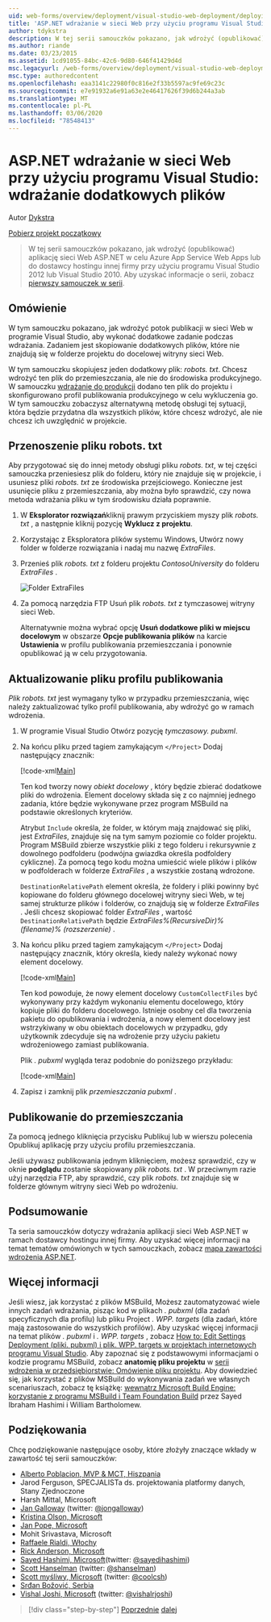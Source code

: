 ```yaml
---
uid: web-forms/overview/deployment/visual-studio-web-deployment/deploying-extra-files
title: 'ASP.NET wdrażanie w sieci Web przy użyciu programu Visual Studio: wdrażanie dodatkowych plików | Microsoft Docs'
author: tdykstra
description: W tej serii samouczków pokazano, jak wdrożyć (opublikować) aplikację sieci Web ASP.NET w celu Azure App Service Web Apps lub do dostawcy hostingu innej firmy przez usin...
ms.author: riande
ms.date: 03/23/2015
ms.assetid: 1cd91055-84bc-42c6-9d80-646f41429d4d
msc.legacyurl: /web-forms/overview/deployment/visual-studio-web-deployment/deploying-extra-files
msc.type: authoredcontent
ms.openlocfilehash: eaa3141c22980f0c816e2f33b5597ac9fe69c23c
ms.sourcegitcommit: e7e91932a6e91a63e2e46417626f39d6b244a3ab
ms.translationtype: MT
ms.contentlocale: pl-PL
ms.lasthandoff: 03/06/2020
ms.locfileid: "78548413"
---
```

# <a name="aspnet-web-deployment-using-visual-studio-deploying-extra-files"></a>ASP.NET wdrażanie w sieci Web przy użyciu programu Visual Studio: wdrażanie dodatkowych plików

Autor [Dykstra](https://github.com/tdykstra)

[Pobierz projekt początkowy](https://go.microsoft.com/fwlink/p/?LinkId=282627)

> W tej serii samouczków pokazano, jak wdrożyć (opublikować) aplikację sieci Web ASP.NET w celu Azure App Service Web Apps lub do dostawcy hostingu innej firmy przy użyciu programu Visual Studio 2012 lub Visual Studio 2010. Aby uzyskać informacje o serii, zobacz [pierwszy samouczek w serii](introduction.md).

## <a name="overview"></a>Omówienie

W tym samouczku pokazano, jak wdrożyć potok publikacji w sieci Web w programie Visual Studio, aby wykonać dodatkowe zadanie podczas wdrażania. Zadaniem jest skopiowanie dodatkowych plików, które nie znajdują się w folderze projektu do docelowej witryny sieci Web.

W tym samouczku skopiujesz jeden dodatkowy plik: *robots. txt*. Chcesz wdrożyć ten plik do przemieszczania, ale nie do środowiska produkcyjnego. W samouczku [wdrażanie do produkcji](deploying-to-production.md) dodano ten plik do projektu i skonfigurowano profil publikowania produkcyjnego w celu wykluczenia go. W tym samouczku zobaczysz alternatywną metodę obsługi tej sytuacji, która będzie przydatna dla wszystkich plików, które chcesz wdrożyć, ale nie chcesz ich uwzględnić w projekcie.

## <a name="move-the-robotstxt-file"></a>Przenoszenie pliku robots. txt

Aby przygotować się do innej metody obsługi pliku *robots. txt*, w tej części samouczka przeniesiesz plik do folderu, który nie znajduje się w projekcie, i usuniesz pliki *robots. txt* ze środowiska przejściowego. Konieczne jest usunięcie pliku z przemieszczania, aby można było sprawdzić, czy nowa metoda wdrażania pliku w tym środowisku działa poprawnie.

1. W **Eksplorator rozwiązań**kliknij prawym przyciskiem myszy plik *robots. txt* , a następnie kliknij pozycję **Wyklucz z projektu**.
2. Korzystając z Eksploratora plików systemu Windows, Utwórz nowy folder w folderze rozwiązania i nadaj mu nazwę *ExtraFiles*.
3. Przenieś plik *robots. txt* z folderu projektu *ContosoUniversity* do folderu *ExtraFiles* .

    ![Folder ExtraFiles](deploying-extra-files/_static/image1.png)
4. Za pomocą narzędzia FTP Usuń plik *robots. txt* z tymczasowej witryny sieci Web.

    Alternatywnie można wybrać opcję **Usuń dodatkowe pliki w miejscu docelowym** w obszarze **Opcje publikowania plików** na karcie **Ustawienia** w profilu publikowania przemieszczania i ponownie opublikować ją w celu przygotowania.

## <a name="update-the-publish-profile-file"></a>Aktualizowanie pliku profilu publikowania

*Plik robots. txt* jest wymagany tylko w przypadku przemieszczania, więc należy zaktualizować tylko profil publikowania, aby wdrożyć go w ramach wdrożenia.

1. W programie Visual Studio Otwórz pozycję *tymczasowy. pubxml*.
2. Na końcu pliku przed tagiem zamykającym `</Project>` Dodaj następujący znacznik:

    [!code-xml[Main](deploying-extra-files/samples/sample1.xml)]

    Ten kod tworzy nowy *obiekt docelowy* , który będzie zbierać dodatkowe pliki do wdrożenia. Element docelowy składa się z co najmniej jednego zadania, które będzie wykonywane przez program MSBuild na podstawie określonych kryteriów.

    Atrybut `Include` określa, że folder, w którym mają znajdować się pliki, jest *ExtraFiles*, znajduje się na tym samym poziomie co folder projektu. Program MSBuild zbierze wszystkie pliki z tego folderu i rekursywnie z dowolnego podfolderu (podwójna gwiazdka określa podfoldery cykliczne). Za pomocą tego kodu można umieścić wiele plików i plików w podfolderach w folderze *ExtraFiles* , a wszystkie zostaną wdrożone.

    `DestinationRelativePath` element określa, że foldery i pliki powinny być kopiowane do folderu głównego docelowej witryny sieci Web, w tej samej strukturze plików i folderów, co znajdują się w folderze *ExtraFiles* . Jeśli chcesz skopiować folder *ExtraFiles* , wartość `DestinationRelativePath` będzie *ExtraFiles\%(RecursiveDir)% (filename)% (rozszerzenie)* .
3. Na końcu pliku przed tagiem zamykającym `</Project>` Dodaj następujący znacznik, który określa, kiedy należy wykonać nowy element docelowy.

    [!code-xml[Main](deploying-extra-files/samples/sample2.xml)]

    Ten kod powoduje, że nowy element docelowy `CustomCollectFiles` być wykonywany przy każdym wykonaniu elementu docelowego, który kopiuje pliki do folderu docelowego. Istnieje osobny cel dla tworzenia pakietu do opublikowania i wdrożenia, a nowy element docelowy jest wstrzykiwany w obu obiektach docelowych w przypadku, gdy użytkownik zdecyduje się na wdrożenie przy użyciu pakietu wdrożeniowego zamiast publikowania.

    Plik *. pubxml* wygląda teraz podobnie do poniższego przykładu:

    [!code-xml[Main](deploying-extra-files/samples/sample3.xml?highlight=53-71)]
4. Zapisz i zamknij plik *przemieszczania pubxml* .

## <a name="publish-to-staging"></a>Publikowanie do przemieszczania

Za pomocą jednego kliknięcia przycisku Publikuj lub w wierszu polecenia Opublikuj aplikację przy użyciu profilu przemieszczania.

Jeśli używasz publikowania jednym kliknięciem, możesz sprawdzić, czy w oknie **podglądu** zostanie skopiowany *plik robots. txt* . W przeciwnym razie użyj narzędzia FTP, aby sprawdzić, czy plik *robots. txt* znajduje się w folderze głównym witryny sieci Web po wdrożeniu.

## <a name="summary"></a>Podsumowanie

Ta seria samouczków dotyczy wdrażania aplikacji sieci Web ASP.NET w ramach dostawcy hostingu innej firmy. Aby uzyskać więcej informacji na temat tematów omówionych w tych samouczkach, zobacz [mapa zawartości wdrożenia ASP.NET](https://go.microsoft.com/fwlink/p/?LinkId=282413).

## <a name="more-information"></a>Więcej informacji

Jeśli wiesz, jak korzystać z plików MSBuild, Możesz zautomatyzować wiele innych zadań wdrażania, pisząc kod w plikach *. pubxml* (dla zadań specyficznych dla profilu) lub pliku Project *. WPP. targets* (dla zadań, które mają zastosowanie do wszystkich profilów). Aby uzyskać więcej informacji na temat plików *. pubxml* i *. WPP. targets* , zobacz [How to: Edit Settings Deployment (pliki. pubxml) i plik. WPP. targets w projektach internetowych programu Visual Studio](https://msdn.microsoft.com/library/ff398069). Aby zapoznać się z podstawowymi informacjami o kodzie programu MSBuild, zobacz **anatomię pliku projektu** w [serii wdrożenia w przedsiębiorstwie: Omówienie pliku projektu](../web-deployment-in-the-enterprise/understanding-the-project-file.md). Aby dowiedzieć się, jak korzystać z plików MSBuild do wykonywania zadań we własnych scenariuszach, zobacz tę książkę: [wewnątrz Microsoft Build Engine: korzystanie z programu MSBuild i Team Foundation Build](http://msbuildbook.com) przez Sayed Ibraham Hashimi i William Bartholomew.

## <a name="acknowledgements"></a>Podziękowania

Chcę podziękowanie następujące osoby, które złożyły znaczące wkłady w zawartość tej serii samouczków:

- [Alberto Poblacion, MVP &amp; MCT, Hiszpania](https://mvp.microsoft.com/mvp/Alberto%20Poblacion%20Bolano-36772)
- Jarod Ferguson, SPECJALISTa ds. projektowania platformy danych, Stany Zjednoczone
- Harsh Mittal, Microsoft
- [Jan Galloway](https://weblogs.asp.net/jgalloway) (twitter: [@jongalloway](http://twitter.com/jongalloway))
- [Kristina Olson, Microsoft](https://blogs.iis.net/krolson/default.aspx)
- [Jan Pope, Microsoft](http://www.mikepope.com/blog/DisplayBlog.aspx)
- Mohit Srivastava, Microsoft
- [Raffaele Rialdi, Włochy](http://www.iamraf.net/)
- [Rick Anderson, Microsoft](https://blogs.msdn.com/b/rickandy/)
- [Sayed Hashimi, Microsoft](http://sedodream.com/default.aspx)(twitter: [@sayedihashimi](http://twitter.com/sayedihashimi))
- [Scott Hanselman](http://www.hanselman.com/blog/) (twitter: [@shanselman](http://twitter.com/shanselman))
- [Scott myśliwy, Microsoft](https://blogs.msdn.com/b/scothu/) (twitter: [@coolcsh](http://twitter.com/coolcsh))
- [Srđan Božović, Serbia](http://msforge.net/blogs/zmajcek/)
- [Vishal Joshi, Microsoft](http://vishaljoshi.blogspot.com/) (twitter: [@vishalrjoshi](http://twitter.com/vishalrjoshi))

> [!div class="step-by-step"]
> [Poprzednie](command-line-deployment.md)
> [dalej](troubleshooting.md)
